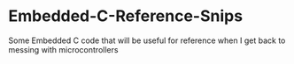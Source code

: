 # Embedded-C-Reference-Snips
Some Embedded C code that will be useful for reference when I get back to messing with microcontrollers
